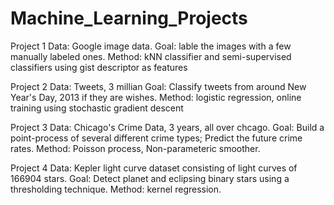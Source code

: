 Machine_Learning_Projects
=========================
Project 1 
Data: Google image data.
Goal: lable the images with a few manually labeled ones.
Method: kNN classifier and semi-supervised classifiers using gist descriptor as features

Project 2 
Data: Tweets, 3 millian
Goal: Classify tweets from around New Year's Day, 2013 if they are wishes.
Method: logistic regression, online training using stochastic gradient descent

Project 3 
Data: Chicago's Crime Data, 3 years, all over chcago.
Goal: Build a point-process of several different crime types; Predict the future crime rates.
Method: Poisson process, Non-parameteric smoother.

Project 4 
Data: Kepler light curve dataset consisting of light curves of 166904 stars.
Goal: Detect planet and eclipsing binary stars using a thresholding technique.
Method: kernel regression.

